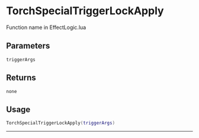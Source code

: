 # TorchSpecialTriggerLockApply
Function name in EffectLogic.lua
## Parameters
`triggerArgs`
## Returns
`none`
## Usage
```lua
TorchSpecialTriggerLockApply(triggerArgs)
```
---
